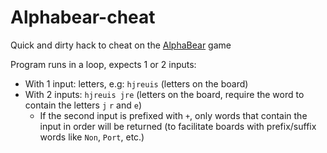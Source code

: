 # Alphabear-cheat

Quick and dirty hack to cheat on the [AlphaBear](https://spryfox.com/our-games/alphabear2/) game

Program runs in a loop, expects 1 or 2 inputs:

* With 1 input: letters, e.g: `hjreuis` (letters on the board)
* With 2 inputs: `hjreuis jre` (letters on the board, require the word to contain the letters `j` `r` and `e`)
  * If the second input is prefixed with `+`, only words that contain the input in order will be returned (to facilitate boards with prefix/suffix words like `Non`, `Port`, etc.)
